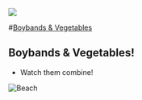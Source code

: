 ![](http://nashvillesoftwareschool.com/images/NSS-logo-horizontal-small.jpg)

#[Boybands & Vegetables](https://github.com/nashville-software-school/front-end-milestones/blob/master/2-the-static-web/exercises/SW_JS_BOYBANDS.md)

## Boybands & Vegetables!

- Watch them combine!


![Beach]()
